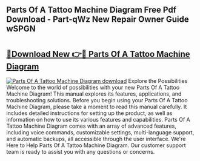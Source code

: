 ## Parts Of A Tattoo Machine Diagram Free Pdf Download - Part-qWz New Repair Owner Guide wSPGN

# <h2><a href="http://dftko2.blite.top/?on=Parts+Of+A+Tattoo+Machine+Diagram">🔗Download New 👉🔴 Parts Of A Tattoo Machine Diagram</a></h2>

[![Parts Of A Tattoo Machine Diagram download](https://i.imgur.com/lujVjoI.png)](http://dftko2.blite.top/?on=Parts+Of+A+Tattoo+Machine+Diagram)
Explore the Possibilities Welcome to the world of possibilities with your new Parts Of A Tattoo Machine Diagram! This manual explores its features, applications, and troubleshooting solutions. Before you begin using your Parts Of A Tattoo Machine Diagram, please take a moment to read this manual carefully. It includes detailed instructions for setting up the product, as well as information on how to use its various features and capabilities. Parts Of A Tattoo Machine Diagram comes with an array of advanced features, including voice commands, customizable settings, multi-language support, and automatic backups, all accessible through the user interface. We're Here to Help Parts Of A Tattoo Machine Diagram. Our customer support team is ready to assist you with any questions or concerns.
